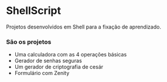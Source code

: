 # ShellScript
Projetos desenvolvidos em Shell para a fixação de aprendizado.

### São os projetos
- Uma calculadora com as 4 operações básicas
- Gerador de senhas seguras
- Um gerador de criptografia de cesár
- Formulário com Zenity
